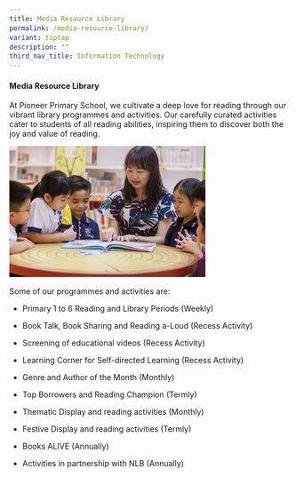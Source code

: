 ```yaml
---
title: Media Resource Library
permalink: /media-resource-library/
variant: tiptap
description: ""
third_nav_title: Information Technology
---
```

<h4>Media Resource Library</h4>
<p>At Pioneer Primary School, we cultivate a deep love for reading through
our vibrant library programmes and activities. Our carefully curated activities
cater to students of all reading abilities, inspiring them to discover
both the joy and value of reading.</p>
<div class="isomer-image-wrapper">
<img style="width:70%" height="auto" width="100%" src="/images/ICT%20%20MRL.jpg">
</div>
<p>Some of our programmes and activities are:</p>
<ul data-tight="true" class="tight">
<li>
<p>Primary 1 to 6 Reading and Library Periods (Weekly)</p>
</li>
<li>
<p>Book Talk, Book Sharing and Reading a-Loud (Recess Activity)</p>
</li>
<li>
<p>Screening of educational videos (Recess Activity)</p>
</li>
<li>
<p>Learning Corner for Self-directed Learning (Recess Activity)</p>
</li>
<li>
<p>Genre and Author of the Month (Monthly)</p>
</li>
<li>
<p>Top Borrowers and Reading Champion (Termly)</p>
</li>
<li>
<p>Thematic Display and reading activities (Monthly)</p>
</li>
<li>
<p>Festive Display and reading activities (Termly)</p>
</li>
<li>
<p>Books ALIVE (Annually)</p>
</li>
<li>
<p>Activities in partnership with NLB (Annually)</p>
</li>
</ul>
<p></p>